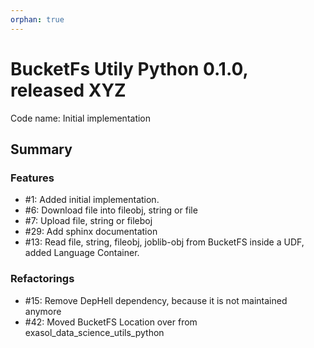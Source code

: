 ```yaml
---
orphan: true
---
```


# BucketFs Utily Python 0.1.0, released XYZ
Code name: Initial implementation

## Summary

### Features

  - #1: Added initial implementation.
  - #6: Download file into fileobj, string or file
  - #7: Upload file, string or fileboj
  - #29: Add sphinx documentation
  - #13: Read file, string, fileobj, joblib-obj from BucketFS inside a UDF, added Language Container.
  
### Refactorings

  - #15: Remove DepHell dependency, because it is not maintained anymore
  - #42: Moved BucketFS Location over from exasol_data_science_utils_python
